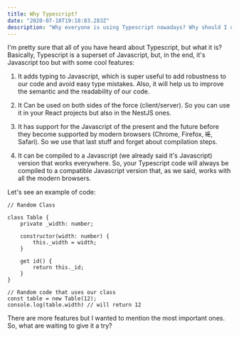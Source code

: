 ```yaml
---
title: Why Typescript?
date: "2020-07-18T19:18:03.283Z"
description: "Why everyone is using Typescript nowadays? Why should I use it too?"
---
```


I'm pretty sure that all of you have heard about Typescript, but what it is? Basically, Typescript is a superset of Javascript, but, in the end, it's Javascript too but with some cool features:

1. It adds typing to Javascript, which is super useful to add robustness to our code and avoid easy type mistakes. Also, it will help us to improve the semantic and the readability of our code.

2. It Can be used on both sides of the force (client/server). So you can use it in your React projects but also in the NestJS ones.

3. It has support for the Javascript of the present and the future before they become supported by modern browsers (Chrome, Firefox, ~~IE~~, Safari). So we use that last stuff and forget about compilation steps.

4. It can be compiled to a Javascript (we already said it's Javascript) version that works everywhere. So, your Typescript code will always be compiled to a compatible Javascript version that, as we said, works with all the modern browsers.

Let's see an example of code:

```
// Random Class

class Table {
    private _width: number;

    constructor(width: number) {
        this._width = width;
    }

    get id() {
        return this._id;
    }
}

// Random code that uses our class
const table = new Table(12);
console.log(table.width) // will return 12
```

There are more features but I wanted to mention the most important ones. So, what are waiting to give it a try?
